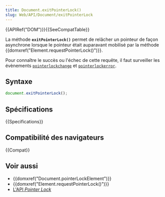 ```yaml
---
title: Document.exitPointerLock()
slug: Web/API/Document/exitPointerLock
---
```


{{APIRef("DOM")}}{{SeeCompatTable}}

La méthode **`exitPointerLock()`** permet de relâcher un pointeur de façon asynchrone lorsque le pointeur était auparavant mobilisé par la méthode {{domxref("Element.requestPointerLock()")}}.

Pour connaître le succès ou l'échec de cette requête, il faut surveiller les évènements [`pointerlockchange`](/fr/docs/Web/API/Document/pointerlockchange_event) et [`pointerlockerror`](/fr/docs/Web/API/Document/pointerlockerror_event).

## Syntaxe

```js
document.exitPointerLock();
```

## Spécifications

{{Specifications}}

## Compatibilité des navigateurs

{{Compat}}

## Voir aussi

- {{domxref("Document.pointerLockElement")}}
- {{domxref("Element.requestPointerLock()")}}
- [L'API _Pointer Lock_](/fr/docs/Web/API/Pointer_Lock_API)
